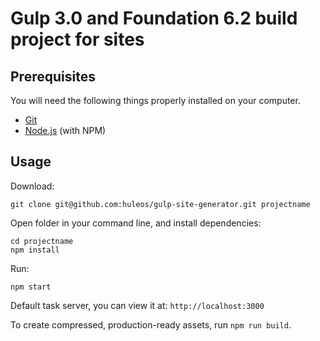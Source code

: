 # Gulp 3.0 and Foundation 6.2 build project for sites

## Prerequisites

You will need the following things properly installed on your computer.

* [Git](http://git-scm.com/)
* [Node.js](http://nodejs.org/) (with NPM)

## Usage

Download:
```
git clone git@github.com:huleos/gulp-site-generator.git projectname
```

Open folder in your command line, and install dependencies:
```
cd projectname
npm install
```

Run:
```
npm start
```
Default task server, you can view it at: `http://localhost:3000`


To create compressed, production-ready assets, run `npm run build`.